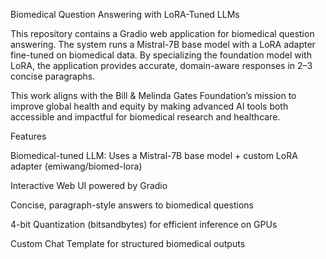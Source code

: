 Biomedical Question Answering with LoRA-Tuned LLMs

This repository contains a Gradio web application for biomedical question answering. The system runs a Mistral-7B base model with a LoRA adapter fine-tuned on biomedical data.
By specializing the foundation model with LoRA, the application provides accurate, domain-aware responses in 2–3 concise paragraphs.

This work aligns with the Bill & Melinda Gates Foundation’s mission to improve global health and equity by making advanced AI tools both accessible and impactful for biomedical research and healthcare.

Features

Biomedical-tuned LLM: Uses a Mistral-7B base model + custom LoRA adapter (emiwang/biomed-lora)

Interactive Web UI powered by Gradio

Concise, paragraph-style answers to biomedical questions

4-bit Quantization (bitsandbytes) for efficient inference on GPUs

Custom Chat Template for structured biomedical outputs
